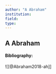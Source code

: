 ```yaml
---
author: "A Abraham"
institution:
field:
type:
---
```


## A Abraham
#### Bibliography:

![[@Abraham2018-ah]]